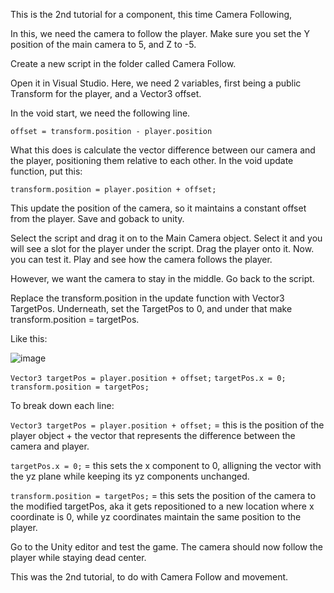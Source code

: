 This is the 2nd tutorial for a component, this time Camera Following,

In this, we need the camera to follow the player. Make sure you set the Y position of the main camera to 5, and Z to -5.

Create a new script in the folder called Camera Follow. 

Open it in Visual Studio. Here, we need 2 variables, first being a public Transform for the player, and a Vector3 offset.

In the void start, we need the following line. 

`offset = transform.position - player.position`

What this does is calculate the vector difference between our camera and the player, positioning them relative to each other.
In the void update function, put this:

`transform.position = player.position + offset;`

This update the position of the camera, so it maintains a constant offset from the player. Save and goback to unity.

Select the script and drag it on to the Main Camera object. Select it and you will see a slot for the player under the script. 
Drag the player onto it. Now. you can test it. Play and see how the camera follows the player.

However, we want the camera to stay in the middle. Go back to the script.

Replace the transform.position in the update function with Vector3 TargetPos.
Underneath, set the TargetPos to 0, and under that make transform.position = targetPos.

Like this:

![image](https://github.com/mihxi/RunnerGame/assets/146852911/83f296a0-6831-410c-89c9-bddecf0fa53e)

`Vector3 targetPos = player.position + offset;`
`targetPos.x = 0;`
`transform.position = targetPos;`

To break down each line:

`Vector3 targetPos = player.position + offset;` = this is the position of the player object + the vector that represents the difference between the camera and player.

`targetPos.x = 0;` = this sets the x component to 0, alligning the vector with the yz plane while keeping its yz components unchanged. 

`transform.position = targetPos;` = this sets the position of the camera to the modified targetPos, aka it gets repositioned to a new location where x coordinate is 0, while yz coordinates maintain the same position to the player.

Go to the Unity editor and test the game. The camera should now follow the player while staying dead center.

This was the 2nd tutorial, to do with Camera Follow and movement.
